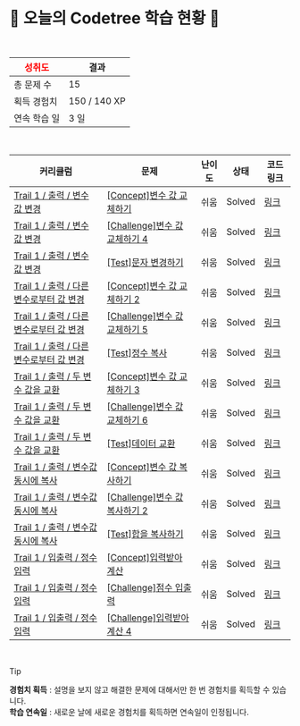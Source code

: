 # 🌲 오늘의 Codetree 학습 현황 🌲

<br />

| <span style="color:red;display:block;text-align:center;"> **성취도**</span> | 결과 |
|---|---|
| 총 문제 수 | 15 |
| 획득 경험치 | 150 / 140 XP |
| 연속 학습 일 | 3 일 |

<br />

|커리큘럼|문제|난이도|상태|코드 링크|
|---|---|---|---|---|
|[Trail 1 / 출력 / 변수 값 변경](https://https://en.codetree.ai/trail-info/novice-low/)|[[Concept]변수 값 교체하기](https://https://en.codetree.ai/trails/complete/curated-cards/intro-replacing-variable-values/)|쉬움|Solved|[링크](https://github.com/BoHyun-Choi-0320/codetree-TILs/blob/main/250110/%EB%B3%80%EC%88%98%20%EA%B0%92%20%EA%B5%90%EC%B2%B4%ED%95%98%EA%B8%B0/replacing-variable-values.py)|
|[Trail 1 / 출력 / 변수 값 변경](https://https://en.codetree.ai/trail-info/novice-low/)|[[Challenge]변수 값 교체하기 4](https://https://en.codetree.ai/trails/complete/curated-cards/challenge-replacing-variable-values-4/)|쉬움|Solved|[링크](https://github.com/BoHyun-Choi-0320/codetree-TILs/blob/main/250110/%EB%B3%80%EC%88%98%20%EA%B0%92%20%EA%B5%90%EC%B2%B4%ED%95%98%EA%B8%B0%204/replacing-variable-values-4.py)|
|[Trail 1 / 출력 / 변수 값 변경](https://https://en.codetree.ai/trail-info/novice-low/)|[[Test]문자 변경하기](https://https://en.codetree.ai/trails/complete/curated-cards/test-change-charater/)|쉬움|Solved|[링크](https://github.com/BoHyun-Choi-0320/codetree-TILs/blob/main/250110/%EB%AC%B8%EC%9E%90%20%EB%B3%80%EA%B2%BD%ED%95%98%EA%B8%B0/change-charater.py)|
|[Trail 1 / 출력 / 다른 변수로부터 값 변경](https://https://en.codetree.ai/trail-info/novice-low/)|[[Concept]변수 값 교체하기 2](https://https://en.codetree.ai/trails/complete/curated-cards/intro-replacing-variable-values-2/)|쉬움|Solved|[링크](https://github.com/BoHyun-Choi-0320/codetree-TILs/blob/main/250110/%EB%B3%80%EC%88%98%20%EA%B0%92%20%EA%B5%90%EC%B2%B4%ED%95%98%EA%B8%B0%202/replacing-variable-values-2.py)|
|[Trail 1 / 출력 / 다른 변수로부터 값 변경](https://https://en.codetree.ai/trail-info/novice-low/)|[[Challenge]변수 값 교체하기 5](https://https://en.codetree.ai/trails/complete/curated-cards/challenge-replacing-variable-values-5/)|쉬움|Solved|[링크](https://github.com/BoHyun-Choi-0320/codetree-TILs/blob/main/250110/%EB%B3%80%EC%88%98%20%EA%B0%92%20%EA%B5%90%EC%B2%B4%ED%95%98%EA%B8%B0%205/replacing-variable-values-5.py)|
|[Trail 1 / 출력 / 다른 변수로부터 값 변경](https://https://en.codetree.ai/trail-info/novice-low/)|[[Test]정수 복사](https://https://en.codetree.ai/trails/complete/curated-cards/test-copy-integer/)|쉬움|Solved|[링크](https://github.com/BoHyun-Choi-0320/codetree-TILs/blob/main/250110/%EC%A0%95%EC%88%98%20%EB%B3%B5%EC%82%AC/copy-integer.py)|
|[Trail 1 / 출력 / 두 변수 값을 교환](https://https://en.codetree.ai/trail-info/novice-low/)|[[Concept]변수 값 교체하기 3](https://https://en.codetree.ai/trails/complete/curated-cards/intro-replacing-variable-values-3/)|쉬움|Solved|[링크](https://github.com/BoHyun-Choi-0320/codetree-TILs/blob/main/250110/%EB%B3%80%EC%88%98%20%EA%B0%92%20%EA%B5%90%EC%B2%B4%ED%95%98%EA%B8%B0%203/replacing-variable-values-3.py)|
|[Trail 1 / 출력 / 두 변수 값을 교환](https://https://en.codetree.ai/trail-info/novice-low/)|[[Challenge]변수 값 교체하기 6](https://https://en.codetree.ai/trails/complete/curated-cards/challenge-replacing-variable-values-6/)|쉬움|Solved|[링크](https://github.com/BoHyun-Choi-0320/codetree-TILs/blob/main/250110/%EB%B3%80%EC%88%98%20%EA%B0%92%20%EA%B5%90%EC%B2%B4%ED%95%98%EA%B8%B0%206/replacing-variable-values-6.py)|
|[Trail 1 / 출력 / 두 변수 값을 교환](https://https://en.codetree.ai/trail-info/novice-low/)|[[Test]데이터 교환](https://https://en.codetree.ai/trails/complete/curated-cards/test-exchange-data/)|쉬움|Solved|[링크](https://github.com/BoHyun-Choi-0320/codetree-TILs/blob/main/250110/%EB%8D%B0%EC%9D%B4%ED%84%B0%20%EA%B5%90%ED%99%98/exchange-data.py)|
|[Trail 1 / 출력 / 변수값 동시에 복사](https://https://en.codetree.ai/trail-info/novice-low/)|[[Concept]변수 값 복사하기](https://https://en.codetree.ai/trails/complete/curated-cards/intro-copying-variable-values/)|쉬움|Solved|[링크](https://github.com/BoHyun-Choi-0320/codetree-TILs/blob/main/250110/%EB%B3%80%EC%88%98%20%EA%B0%92%20%EB%B3%B5%EC%82%AC%ED%95%98%EA%B8%B0/copying-variable-values.py)|
|[Trail 1 / 출력 / 변수값 동시에 복사](https://https://en.codetree.ai/trail-info/novice-low/)|[[Challenge]변수 값 복사하기 2](https://https://en.codetree.ai/trails/complete/curated-cards/challenge-copying-variable-values-2/)|쉬움|Solved|[링크](https://github.com/BoHyun-Choi-0320/codetree-TILs/blob/main/250110/%EB%B3%80%EC%88%98%20%EA%B0%92%20%EB%B3%B5%EC%82%AC%ED%95%98%EA%B8%B0%202/copying-variable-values-2.py)|
|[Trail 1 / 출력 / 변수값 동시에 복사](https://https://en.codetree.ai/trail-info/novice-low/)|[[Test]합을 복사하기](https://https://en.codetree.ai/trails/complete/curated-cards/test-copy-the-sum/)|쉬움|Solved|[링크](https://github.com/BoHyun-Choi-0320/codetree-TILs/blob/main/250110/%ED%95%A9%EC%9D%84%20%EB%B3%B5%EC%82%AC%ED%95%98%EA%B8%B0/copy-the-sum.py)|
|[Trail 1 / 입출력 / 정수 입력](https://https://en.codetree.ai/trail-info/novice-low/)|[[Concept]입력받아 계산](https://https://en.codetree.ai/trails/complete/curated-cards/intro-input-calculate/)|쉬움|Solved|[링크](https://github.com/BoHyun-Choi-0320/codetree-TILs/blob/main/250110/%EC%9E%85%EB%A0%A5%EB%B0%9B%EC%95%84%20%EA%B3%84%EC%82%B0/input-calculate.py)|
|[Trail 1 / 입출력 / 정수 입력](https://https://en.codetree.ai/trail-info/novice-low/)|[[Challenge]점수 입출력](https://https://en.codetree.ai/trails/complete/curated-cards/challenge-enter-int-and-print-score/)|쉬움|Solved|[링크](https://github.com/BoHyun-Choi-0320/codetree-TILs/blob/main/250110/%EC%A0%90%EC%88%98%20%EC%9E%85%EC%B6%9C%EB%A0%A5/enter-int-and-print-score.py)|
|[Trail 1 / 입출력 / 정수 입력](https://https://en.codetree.ai/trail-info/novice-low/)|[[Challenge]입력받아 계산 4](https://https://en.codetree.ai/trails/complete/curated-cards/challenge-input-calculate-4/)|쉬움|Solved|[링크](https://github.com/BoHyun-Choi-0320/codetree-TILs/blob/main/250110/%EC%9E%85%EB%A0%A5%EB%B0%9B%EC%95%84%20%EA%B3%84%EC%82%B0%204/input-calculate-4.py)|


<br />

> [!TIP]
> **경험치 획득** : 설명을 보지 않고 해결한 문제에 대해서만 한 번 경험치를 획득할 수 있습니다.  
> **학습 연속일** : 새로운 날에 새로운 경험치를 획득하면 연속일이 인정됩니다.

